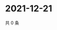 # 2021-12-21

共 0 条

<!-- BEGIN WEIBO -->
<!-- 最后更新时间 Tue Dec 21 2021 15:12:09 GMT+0800 (China Standard Time) -->

<!-- END WEIBO -->
